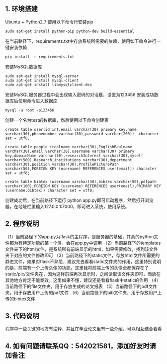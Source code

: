 ## 1. 环境搭建

Ubuntu + Python2.7
使用以下命令行安装pip
```
sudo apt-get install python-pip python-dev build-essential
```
在当前路径下，requirements.txt中存放系统所需要的依赖，使用如下命令进行一键安装依赖
```
pip install -r requirements.txt
```

安装MySQL数据库
```
sudo apt-get install mysql-server
sudo apt-get install mysql-client
sudo apt-get install libmysqlclient-dev
```

安装MySQL服务器过程中会出现输入密码的对话框，设置为123456
安装成功数据库后使用命令进入数据库
```
mysql -u root -p123456
```
创建一个名为test的数据库，然后使用以下命令创建表
```
create table user(id int,email varchar(30) primary key,name varchar(30),phonenumber varchar(30),password varchar(200))  character set = utf8;

create table people (realname varchar(30),EnglishRealname varchar(30),email varchar(30),username varchar(30) primary key,domainName varchar(30),researchInterest varchar(30),myself varchar(500),Research_institutions varchar(30),department varchar(30),position varchar(30),ProfilePicturePath varchar(50),FOREIGN KEY (username) REFERENCES user(email)) character set = utf8;

create table bibtex (username varchar(30),bibtex varchar(50),pdfpath varchar(100),FOREIGN KEY (username) REFERENCES user(email),PRIMARY KEY (username,bibtex)) character set = utf8;
```

创建成功后，在当前路径下运行
python app.py即可启动程序，然后打开浏览器，在地址栏里输入127.0.0.1:7000，即可进入系统，使用系统。


## 2. 程序说明

（1）当前路径下的app.py为flask的主程序，是服务器的基础，其余的python文件都为有特定功能的某一个类，会在app.py中调用
（2）当前路径下的templates文件夹下的html文件，是系统所有前端显示的html，如果需要修改，找到该文件夹下对应的文件修改即可
（3）当前路径下的static文件，存放html文件所需要的静态文件，如果对flask不熟悉，建议先去看看static文件夹的作用，这里特别说明的是，前端有一个上传头像的功能，这里我将前端上传的头像全都保存在了static/pic/文件夹在，因为这样前端再次显示时，之间读取该文件夹即可，而放在其他地方肯定不能奏效。这里如果不懂，建议还是看看flask中static的作用
（4）当前路径下的file文件夹，用于存放生成的论文报表
（5）当前路径下的pdf文件夹，用于存放用户上传的pdf文件
（6）当前路径下的bib文件夹，用于存放用户上传的bibtex文件


## 3. 代码说明
程序中一些关键的地方有注释，并且在毕业论文里有一些介绍，可以相互结合着看

## 4. 如有问题请联系QQ：542021581，添加好友时请加备注
